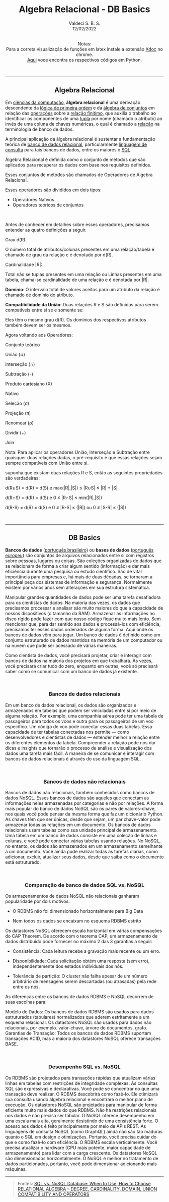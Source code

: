 <center> <h1>Algebra Relacional - DB Basics</h1></center>
<center>Valdeci S. B. S.</center>

<center>12/02/2022</center>
<br>


<center>

Notas: <br>
Para a correta visualização de funções em latex instale a extensão [Xdoc](https://github.com/nschloe/xhub) no chrome. <br>
[Aqui](https://colab.research.google.com/drive/18MjjX75mHj3N3hj0AtJDvMDx47sSfxUR?usp=sharing) voce encontra os respectivos códigos em Python.

</center>

<br>

___


<center> <h2>Algebra Relacional</h2></center>


Em [ciências da computação](https://www.wikiwand.com/pt/Ci%C3%AAncia_da_computa%C3%A7%C3%A3o), **álgebra relacional** é uma derivação descendente da [lógica de primeira ordem](https://www.wikiwand.com/pt/L%C3%B3gica_de_primeira_ordem "Lógica de primeira ordem") e da [álgebra de conjuntos](https://www.wikiwand.com/pt/%C3%81lgebra_de_grupo) em relação das [operações](https://www.wikiwand.com/pt/Opera%C3%A7%C3%A3o_(matem%C3%A1tica)) sobre a [relação finítimo](https://www.wikiwand.com/pt/Rela%C3%A7%C3%A3o_(matem%C3%A1tica)), que auxilia o trabalho ao identificar os componentes de uma [tupla](https://www.wikiwand.com/pt/Tupla) por nome (chamado o atributo) ao invés de uma coluna de chaves numéricas, o qual é chamado a [relação](https://www.wikiwand.com/pt/Rela%C3%A7%C3%A3o_(matem%C3%A1tica) "Relação (matemática)") na terminologia de banco de dados.

A principal aplicação da álgebra relacional é sustentar a fundamentação teórica de [banco de dados relacional](https://www.wikiwand.com/pt/Banco_de_dados_relacional), particularmente [linguagem de consulta](https://www.wikiwand.com/pt/Linguagem_de_consulta "Linguagem de consulta") para tais bancos de dados, entre os maiores o [SQL](https://www.wikiwand.com/pt/SQL).

Álgebra Relacional é definida como o conjunto de métodos que são aplicados para recuperar os dados com base nos requisitos definidos.

Esses conjuntos de métodos são chamados de Operadores de Álgebra Relacional.

Esses operadores são divididos em dois tipos:

- Operadores Nativos
- Operadores teóricos de conjuntos

<br>

Antes de conhecer em detalhes sobre esses operadores, precisamos entender as quatro definições a seguir.

Grau d(R): 

O número total de atributos/colunas presentes em uma relação/tabela é chamado de grau da relação e é denotado por d(R).

Cardinalidade |R|: 

Total não se tuplas presentes em uma relação ou Linhas presentes em uma tabela, chama-se cardinalidade de uma relação e é denotada por |R|.

**Domínio**: O intervalo total de valores aceitos para um atributo da relação é chamado de domínio do atributo.

**Compatibilidade da União**: Duas relações R e S são definidas para serem compatíveis entre si se e somente se:

Eles têm o mesmo grau d(R).
Os domínios dos respectivos atributos também devem ser os mesmos.


Agora voltando aos Operadores:

Conjunto teórico

União (∪)

Interseção (∩)

Subtração (-)

Produto cartesiano (X)

Nativo

Seleção (σ)

Projeção (π)

Renomear (ρ)

Dividir (÷)

Join

Nota: Para aplicar os operadores União, Interseção e Subtração entre quaisquer duas relações dadas, o pré-requisito é que essas relações sejam sempre compatíveis com União entre si.

suponha que existam duas relações R e S, então as seguintes propriedades são verdadeiras:

d(R∪S) = d(R) = d(S) e max(|R|,|S|) ≤ |R∪S| ≤ |R| + |S|

d(R∩S) = d(R) = d(S) e 0 ≤ |R∩S| ≤ min(|R|,|S|)

d(R-S) = d(R) = d(S) e 0 ≤ |R-S| ≤ (|R|) ou 0 ≤ |S-R| ≤ (|S|)

<br>

___


<center> <h2>DB Basics</h2></center>


**Bancos de dados** ([português brasileiro](https://www.wikiwand.com/pt/Portugu%C3%AAs_brasileiro)) ou **bases de dados** ([português europeu](https://www.wikiwand.com/pt/Portugu%C3%AAs_europeu)) são conjuntos de arquivos relacionados entre si com registros sobre pessoas, lugares ou coisas. São coleções organizadas de dados que se relacionam de forma a criar algum sentido (informação) e dar mais eficiência durante uma pesquisa ou estudo científico. São de vital importância para empresas e, há mais de duas décadas, se tornaram a principal peça dos sistemas de informação e segurança. Normalmente existem por vários anos sem alterações em sua estrutura sistemática.

Manipular grandes quantidades de dados pode ser uma tarefa desafiadora para os cientistas de dados. Na maioria das vezes, os dados que precisamos processar e analisar são muito maiores do que a capacidade de nossos dispositivos (o tamanho da RAM). Armazenar as informações no disco rígido pode fazer com que nosso código fique muito mais lento.
Sem mencionar que, para dar sentido aos dados e processá-los com eficiência, precisamos ter esses dados ordenados de alguma forma. Aqui onde os bancos de dados vêm para jogar.
Um banco de dados é definido como um conjunto estruturado de dados mantidos na memória de um computador ou na nuvem que pode ser acessado de várias maneiras.

Como cientista de dados, você precisará projetar, criar e interagir com bancos de dados na maioria dos projetos em que trabalhará. Às vezes, você precisará criar tudo do zero, enquanto em outras, você só precisará saber como se comunicar com um banco de dados já existente.

<br>
<center> <h3>Bancos de dados relacionais</h3></center>

Em um banco de dados relacional, os dados são organizados e armazenados em tabelas que podem ser vinculadas entre si por meio de alguma relação. Por exemplo, uma companhia aérea pode ter uma tabela de passageiros para todos os voos e outra para os passageiros de um voo específico. Um código de voo pode conectar essas duas tabelas.
Essa capacidade de ter tabelas conectadas nos permite — como desenvolvedores e cientistas de dados — entender melhor a relação entre os diferentes elementos da tabela. Compreender a relação pode nos dar dicas e insights que tornarão o processo de análise e visualização dos dados uma tarefa mais fácil.
A maneira de se comunicar e interagir com bancos de dados relacionais é através do uso da linguagem SQL.

<br>

<center> <h3>Bancos de dados não relacionais</h3></center>

Bancos de dados não relacionais, também conhecidos como bancos de dados NoSQL. Esses bancos de dados são aqueles que conectam as informações neles armazenadas por categorias e não por relações.
A forma mais popular do banco de dados NoSQL são os pares de valores-chave, nos quais você pode pensar da mesma forma que faz um dicionário Python. As chaves têm que ser únicas, desde que sejam, um par chave-valor pode armazenar todas as relações em um documento.
Os bancos de dados relacionais usam tabelas como sua unidade principal de armazenamento. Uma tabela em um banco de dados consiste em uma coleção de linhas e colunas, e você pode conectar várias tabelas usando relações. No NoSQL, no entanto, os dados são armazenados em um armazenamento semelhante a um documento. Você ainda pode realizar todas as tarefas diárias, como adicionar, excluir, atualizar seus dados, desde que saiba como o documento está estruturado.


<br>
<center> <h3>Comparação de banco de dados SQL vs. NoSQL</h3></center>

Os armazenamentos de dados NoSQL não relacionais ganharam popularidade por dois motivos:

- O RDBMS não foi dimensionado horizontalmente para Big Data

- Nem todos os dados se encaixam no esquema RDBMS estrito

Os datastores NoSQL oferecem escala horizontal em várias compensações do CAP Theorem. De acordo com o teorema CAP, um armazenamento de dados distribuído pode fornecer no máximo 2 das 3 garantias a seguir:

- Consistência: Cada leitura recebe a gravação mais recente ou um erro.

- Disponibilidade: Cada solicitação obtém uma resposta (sem erro), independentemente dos estados individuais dos nós.

- Tolerância de partição: O cluster não falha apesar de um número arbitrário de mensagens serem descartadas (ou atrasadas) pela rede entre os nós.


As diferenças entre os bancos de dados RDBMS e NoSQL decorrem de suas escolhas para:

Modelo de Dados: Os bancos de dados RDBMS são usados para dados estruturados (tabulares) normalizados que aderem estritamente a um esquema relacional. Os datastores NoSQL são usados para dados não relacionais, por exemplo. valor-chave, árvore de documentos, grafo.
Garantias de Transação: Todos os bancos de dados RDBMS suportam transações ACID, mas a maioria dos datastores NoSQL oferece transações BASE.

<br>
<center> <h3>Desempenho SQL vs. NoSQL</h3></center>


Os RDBMS são projetados para transações rápidas que atualizam várias linhas em tabelas com restrições de integridade complexas. As consultas SQL são expressivas e declarativas. Você pode se concentrar no que uma transação deve realizar. O RDBMS descobrirá como fazê-lo. Ele otimizará sua consulta usando álgebra relacional e encontrará o melhor plano de execução.
Os datastores NoSQL são projetados para manipular de forma eficiente muito mais dados do que RDBMS. Não há restrições relacionais nos dados e não precisa ser tabular. O NoSQL oferece desempenho em uma escala mais alta, geralmente desistindo de uma consistência forte. O acesso aos dados é feito principalmente por meio de APIs REST. As linguagens de consulta NoSQL (como GraphQL) ainda não são tão maduras quanto o SQL em design e otimizações. Portanto, você precisa cuidar do que e como fazê-lo com eficiência.
O RDBMS escala verticalmente. Você precisa atualizar o hardware (CPU mais potente, maior capacidade de armazenamento) para lidar com a carga crescente.
Os datastores NoSQL são dimensionados horizontalmente. O NoSQL é melhor no tratamento de dados particionados, portanto, você pode dimensionar adicionando mais máquinas.


---

> Fontes:
> [SQL vs. NoSQL Database: When to Use, How to Choose](https://towardsdatascience.com/datastore-choices-sql-vs-nosql-database-ebec24d56106)
> [RELATIONAL ALGEBRA – DEGREE, CARDINALITY, DOMAIN, UNION COMPATIBILITY AND OPERATORS](https://ashutoshtripathi.com/gate/dbms/relational-model/relational-algebra-degree-cardinality-domain-union-compatibility-and-operators/)
